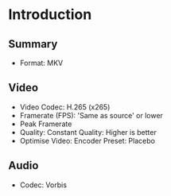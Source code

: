 # Introduction

## Summary
- Format: MKV

## Video
- Video Codec: H.265 (x265)
- Framerate (FPS): 'Same as source' or lower
- Peak Framerate
- Quality: Constant Quality: Higher is better
- Optimise Video: Encoder Preset: Placebo

## Audio
- Codec: Vorbis
